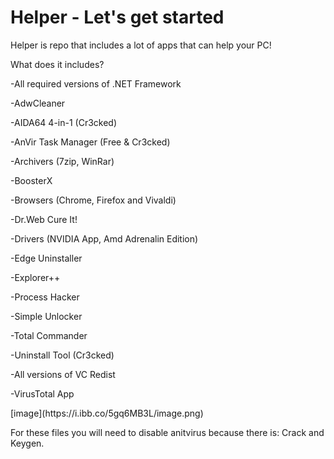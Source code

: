 # Helper - Let's get started
Helper is repo that includes a lot of apps that can help your PC!

What does it includes?
<p>-All required versions of .NET Framework</p>
<p>-AdwCleaner</p>
<p>-AIDA64 4-in-1 (Cr3cked)</p>
<p>-AnVir Task Manager (Free & Cr3cked)</p>
<p>-Archivers (7zip, WinRar)</p>
<p>-BoosterX</p>
<p>-Browsers (Chrome, Firefox and Vivaldi)</p>
<p>-Dr.Web Cure It!</p>
<p>-Drivers (NVIDIA App, Amd Adrenalin Edition)</p>
<p>-Edge Uninstaller</p>
<p>-Explorer++</p>
<p>-Process Hacker</p>
<p>-Simple Unlocker</p>
<p>-Total Commander</p>
<p>-Uninstall Tool (Cr3cked)</p>
<p>-All versions of VC Redist</p>
<p>-VirusTotal App</p>
[image](https://i.ibb.co/5gq6MB3L/image.png)

For these files you will need to disable anitvirus because there is: Crack and Keygen.



